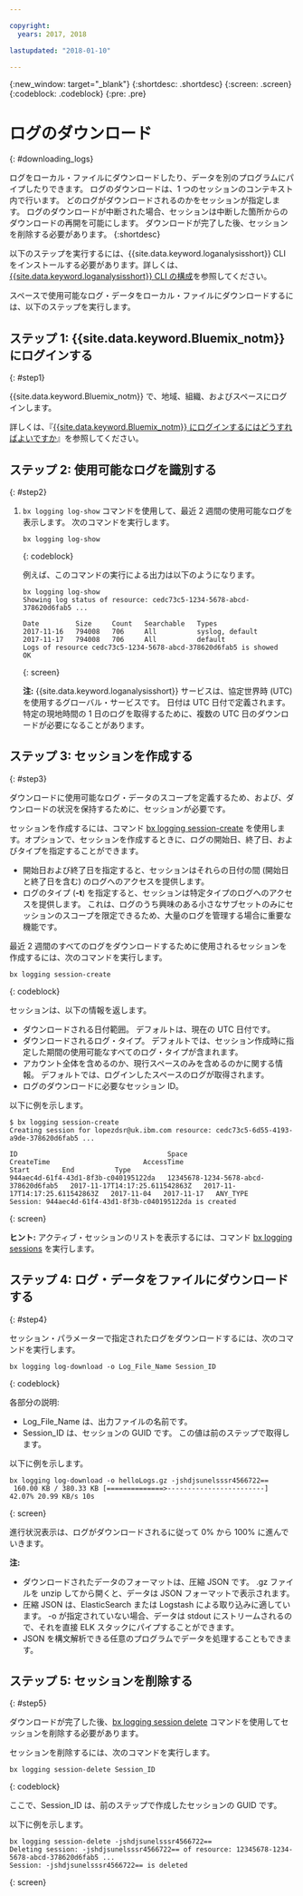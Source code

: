 ```yaml
---

copyright:
  years: 2017, 2018

lastupdated: "2018-01-10"

---
```



{:new_window: target="_blank"}
{:shortdesc: .shortdesc}
{:screen: .screen}
{:codeblock: .codeblock}
{:pre: .pre}

# ログのダウンロード
{: #downloading_logs}

ログをローカル・ファイルにダウンロードしたり、データを別のプログラムにパイプしたりできます。 ログのダウンロードは、1 つのセッションのコンテキスト内で行います。 どのログがダウンロードされるのかをセッションが指定します。 ログのダウンロードが中断された場合、セッションは中断した箇所からのダウンロードの再開を可能にします。 ダウンロードが完了した後、セッションを削除する必要があります。
{:shortdesc}

以下のステップを実行するには、{{site.data.keyword.loganalysisshort}} CLI をインストールする必要があります。詳しくは、[{{site.data.keyword.loganalysisshort}} CLI の構成](https://console.bluemix.net/docs/services/CloudLogAnalysis/how-to/manage-logs/config_log_collection_cli_cloud.html#config_log_collection_cli_)を参照してください。


スペースで使用可能なログ・データをローカル・ファイルにダウンロードするには、以下のステップを実行します。

## ステップ 1: {{site.data.keyword.Bluemix_notm}} にログインする
{: #step1}

{{site.data.keyword.Bluemix_notm}} で、地域、組織、およびスペースにログインします。 

詳しくは、『[{{site.data.keyword.Bluemix_notm}} にログインするにはどうすればよいですか](/docs/services/CloudLogAnalysis/qa/cli_qa.html#login)』を参照してください。

## ステップ 2: 使用可能なログを識別する
{: #step2}

1. `bx logging log-show` コマンドを使用して、最近 2 週間の使用可能なログを表示します。 次のコマンドを実行します。

    ```
    bx logging log-show
    ```
    {: codeblock}
    
    例えば、このコマンドの実行による出力は以下のようになります。
    
    ```
    bx logging log-show 
    Showing log status of resource: cedc73c5-1234-5678-abcd-378620d6fab5 ...

    Date         Size     Count   Searchable   Types   
    2017-11-16   794008   706     All          syslog, default   
	2017-11-17   794008   706     All          default   
    Logs of resource cedc73c5-1234-5678-abcd-378620d6fab5 is showed
    OK
    ```
    {: screen}

    **注:** {{site.data.keyword.loganalysisshort}} サービスは、協定世界時 (UTC) を使用するグローバル・サービスです。 日付は UTC 日付で定義されます。 特定の現地時間の 1 日のログを取得するために、複数の UTC 日のダウンロードが必要になることがあります。


## ステップ 3: セッションを作成する
{: #step3}

ダウンロードに使用可能なログ・データのスコープを定義するため、および、ダウンロードの状況を保持するために、セッションが必要です。 

セッションを作成するには、コマンド [bx logging session-create](/docs/services/CloudLogAnalysis/reference/log_analysis_cli_cloud.html#session_create) を使用します。オプションで、セッションを作成するときに、ログの開始日、終了日、およびタイプを指定することができます。  

* 開始日および終了日を指定すると、セッションはそれらの日付の間 (開始日と終了日を含む) のログへのアクセスを提供します。 
* ログのタイプ (**-t**) を指定すると、セッションは特定タイプのログへのアクセスを提供します。 これは、ログのうち興味のある小さなサブセットのみにセッションのスコープを限定できるため、大量のログを管理する場合に重要な機能です。

最近 2 週間のすべてのログをダウンロードするために使用されるセッションを作成するには、次のコマンドを実行します。

```
bx logging session-create 
```
{: codeblock}

セッションは、以下の情報を返します。

* ダウンロードされる日付範囲。 デフォルトは、現在の UTC 日付です。
* ダウンロードされるログ・タイプ。 デフォルトでは、セッション作成時に指定した期間の使用可能なすべてのログ・タイプが含まれます。 
* アカウント全体を含めるのか、現行スペースのみを含めるのかに関する情報。 デフォルトでは、ログインしたスペースのログが取得されます。
* ログのダウンロードに必要なセッション ID。

以下に例を示します。

```
$ bx logging session-create
Creating session for lopezdsr@uk.ibm.com resource: cedc73c5-6d55-4193-a9de-378620d6fab5 ...

ID                                     Space                                  CreateTime                       AccessTime                       Start        End          Type   
944aec4d-61f4-43d1-8f3b-c040195122da   12345678-1234-5678-abcd-378620d6fab5   2017-11-17T14:17:25.611542863Z   2017-11-17T14:17:25.611542863Z   2017-11-04   2017-11-17   ANY_TYPE   
Session: 944aec4d-61f4-43d1-8f3b-c040195122da is created
```
{: screen}

**ヒント:** アクティブ・セッションのリストを表示するには、コマンド [bx logging sessions](/docs/services/CloudLogAnalysis/reference/log_analysis_cli_cloud.html#session_list) を実行します。

## ステップ 4: ログ・データをファイルにダウンロードする
{: #step4}

セッション・パラメーターで指定されたログをダウンロードするには、次のコマンドを実行します。

```
bx logging log-download -o Log_File_Name Session_ID
```
{: codeblock}

各部分の説明:

* Log_File_Name は、出力ファイルの名前です。
* Session_ID は、セッションの GUID です。 この値は前のステップで取得します。

以下に例を示します。

```
bx logging log-download -o helloLogs.gz -jshdjsunelsssr4566722==
 160.00 KB / 380.33 KB [==============>------------------------]  42.07% 20.99 KB/s 10s
```
{: screen}

進行状況表示は、ログがダウンロードされるに従って 0% から 100% に進んでいきます。

**注:** 

* ダウンロードされたデータのフォーマットは、圧縮 JSON です。 .gz ファイルを unzip してから開くと、データは JSON フォーマットで表示されます。 
* 圧縮 JSON は、ElasticSearch または Logstash による取り込みに適しています。 -o が指定されていない場合、データは stdout にストリームされるので、それを直接 ELK スタックにパイプすることができます。
* JSON を構文解析できる任意のプログラムでデータを処理することもできます。 

## ステップ 5: セッションを削除する
{: #step5}

ダウンロードが完了した後、[bx logging session delete](/docs/services/CloudLogAnalysis/reference/log_analysis_cli_cloud.html#delete) コマンドを使用してセッションを削除する必要があります。 

セッションを削除するには、次のコマンドを実行します。

```
bx logging session-delete Session_ID
```
{: codeblock}

ここで、Session_ID は、前のステップで作成したセッションの GUID です。

以下に例を示します。

```
bx logging session-delete -jshdjsunelsssr4566722==
Deleting session: -jshdjsunelsssr4566722== of resource: 12345678-1234-5678-abcd-378620d6fab5 ...
Session: -jshdjsunelsssr4566722== is deleted

```
{: screen}




